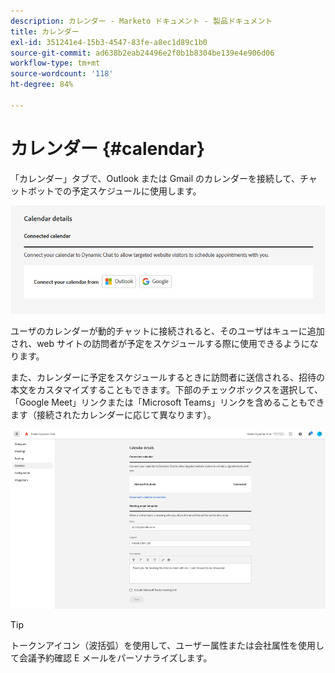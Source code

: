 ```yaml
---
description: カレンダー - Marketo ドキュメント - 製品ドキュメント
title: カレンダー
exl-id: 351241e4-15b3-4547-83fe-a8ec1d89c1b0
source-git-commit: ad638b2eab24496e2f0b1b8304be139e4e906d06
workflow-type: tm+mt
source-wordcount: '118'
ht-degree: 84%

---
```


# カレンダー {#calendar}

「カレンダー」タブで、Outlook または Gmail のカレンダーを接続して、チャットボットでの予定スケジュールに使用します。

![](assets/calendar-1.png)

ユーザのカレンダーが動的チャットに接続されると、そのユーザはキューに追加され、web サイトの訪問者が予定をスケジュールする際に使用できるようになります。

また、カレンダーに予定をスケジュールするときに訪問者に送信される、招待の本文をカスタマイズすることもできます。下部のチェックボックスを選択して、「Google Meet」リンクまたは「Microsoft Teams」リンクを含めることもできます（接続されたカレンダーに応じて異なります）。

![](assets/calendar-2.png)

>[!TIP]
>
>トークンアイコン（波括弧）を使用して、ユーザー属性または会社属性を使用して会議予約確認 E メールをパーソナライズします。
